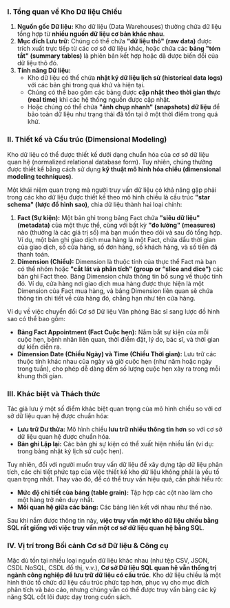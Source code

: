 ### I. Tổng quan về Kho Dữ liệu Chiều

1.  **Nguồn gốc Dữ liệu:** Kho dữ liệu (Data Warehouses) thường chứa dữ liệu tổng hợp từ **nhiều nguồn dữ liệu cơ bản khác nhau**.
2.  **Mục đích Lưu trữ:** Chúng có thể chứa **"dữ liệu thô" (raw data)** được trích xuất trực tiếp từ các cơ sở dữ liệu khác, hoặc chứa các **bảng "tóm tắt" (summary tables)** là phiên bản kết hợp hoặc đã được biến đổi của dữ liệu thô đó.
3.  **Tính năng Dữ liệu:**
    *   Kho dữ liệu có thể chứa **nhật ký dữ liệu lịch sử (historical data logs)** với các bản ghi trong quá khứ và hiện tại.
    *   Chúng có thể bao gồm các bảng được **cập nhật theo thời gian thực (real time)** khi các hệ thống nguồn được cập nhật.
    *   Hoặc chúng có thể chứa **"ảnh chụp nhanh" (snapshots) dữ liệu** để bảo toàn dữ liệu như trạng thái đã tồn tại ở một thời điểm trong quá khứ.

### II. Thiết kế và Cấu trúc (Dimensional Modeling)

Kho dữ liệu có thể được thiết kế dưới dạng chuẩn hóa của cơ sở dữ liệu quan hệ (normalized relational database form). Tuy nhiên, chúng thường được thiết kế bằng cách sử dụng **kỹ thuật mô hình hóa chiều (dimensional modeling techniques)**.

Một khái niệm quan trọng mà người truy vấn dữ liệu có khả năng gặp phải trong các kho dữ liệu được thiết kế theo mô hình chiều là cấu trúc **"star schema" (lược đồ hình sao)**, chia dữ liệu thành hai loại chính:

1.  **Fact (Sự kiện):** Một bản ghi trong bảng Fact chứa **"siêu dữ liệu" (metadata)** của một thực thể, cùng với bất kỳ **"đo lường" (measures)** nào (thường là các giá trị số) mà bạn muốn theo dõi và sau đó tổng hợp. Ví dụ, một bản ghi giao dịch mua hàng là một Fact, chứa dấu thời gian của giao dịch, số cửa hàng, số đơn hàng, số khách hàng, và số tiền đã thanh toán.
2.  **Dimension (Chiều):** Dimension là thuộc tính của thực thể Fact mà bạn có thể nhóm hoặc **"cắt lát và phân tích" (group or “slice and dice”)** các bản ghi Fact theo. Bảng Dimension chứa thông tin bổ sung về thuộc tính đó. Ví dụ, cửa hàng nơi giao dịch mua hàng được thực hiện là một Dimension của Fact mua hàng, và bảng Dimension liên quan sẽ chứa thông tin chi tiết về cửa hàng đó, chẳng hạn như tên cửa hàng.

Ví dụ về việc chuyển đổi Cơ sở Dữ liệu Văn phòng Bác sĩ sang lược đồ hình sao có thể bao gồm:

*   **Bảng Fact Appointment (Fact Cuộc hẹn):** Nắm bắt sự kiện của mỗi cuộc hẹn, bệnh nhân liên quan, thời điểm đặt, lý do, bác sĩ, và thời gian dự kiến diễn ra.
*   **Dimension Date (Chiều Ngày) và Time (Chiều Thời gian):** Lưu trữ các thuộc tính khác nhau của ngày và giờ cuộc hẹn (như năm hoặc ngày trong tuần), cho phép dễ dàng đếm số lượng cuộc hẹn xảy ra trong mỗi khung thời gian.

### III. Khác biệt và Thách thức

Tác giả lưu ý một số điểm khác biệt quan trọng của mô hình chiều so với cơ sở dữ liệu quan hệ được chuẩn hóa:

*   **Lưu trữ Dư thừa:** Mô hình chiều **lưu trữ nhiều thông tin hơn** so với cơ sở dữ liệu quan hệ được chuẩn hóa.
*   **Bản ghi Lặp lại:** Các bản ghi sự kiện có thể xuất hiện nhiều lần (ví dụ: trong bảng nhật ký lịch sử cuộc hẹn).

Tuy nhiên, đối với người muốn truy vấn dữ liệu để xây dựng tập dữ liệu phân tích, các chi tiết phức tạp của việc thiết kế kho dữ liệu không phải là yếu tố quan trọng nhất. Thay vào đó, để có thể truy vấn hiệu quả, cần phải hiểu rõ:

*   **Mức độ chi tiết của bảng (table grain):** Tập hợp các cột nào làm cho một hàng trở nên duy nhất.
*   **Mối quan hệ giữa các bảng:** Các bảng liên kết với nhau như thế nào.

Sau khi nắm được thông tin này, **việc truy vấn một kho dữ liệu chiều bằng SQL rất giống với việc truy vấn một cơ sở dữ liệu quan hệ bằng SQL**.

### IV. Vị trí trong Bối cảnh Cơ sở Dữ liệu & Công cụ

Mặc dù tồn tại nhiều loại nguồn dữ liệu khác nhau (như tệp CSV, JSON, CSDL NoSQL, CSDL đồ thị, v.v.), **Cơ sở Dữ liệu SQL quan hệ vẫn thống trị ngành công nghiệp để lưu trữ dữ liệu có cấu trúc**. Kho dữ liệu chiều là một hình thức tổ chức dữ liệu cấu trúc phức tạp hơn, phục vụ cho mục đích phân tích và báo cáo, nhưng chúng vẫn có thể được truy vấn bằng các kỹ năng SQL cốt lõi được dạy trong cuốn sách.